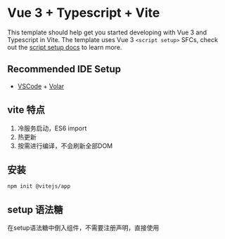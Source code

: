 # Vue 3 + Typescript + Vite

This template should help get you started developing with Vue 3 and Typescript in Vite. The template uses Vue 3 `<script setup>` SFCs, check out the [script setup docs](https://v3.vuejs.org/api/sfc-script-setup.html#sfc-script-setup) to learn more.

## Recommended IDE Setup

- [VSCode](https://code.visualstudio.com/) + [Volar](https://marketplace.visualstudio.com/items?itemName=johnsoncodehk.volar)

## vite 特点

1. 冷服务启动，ES6 import
2. 热更新
3. 按需进行编译，不会刷新全部DOM

## 安装

```shell
npm init @vitejs/app
```



## setup 语法糖

在setup语法糖中倒入组件，不需要注册声明，直接使用











